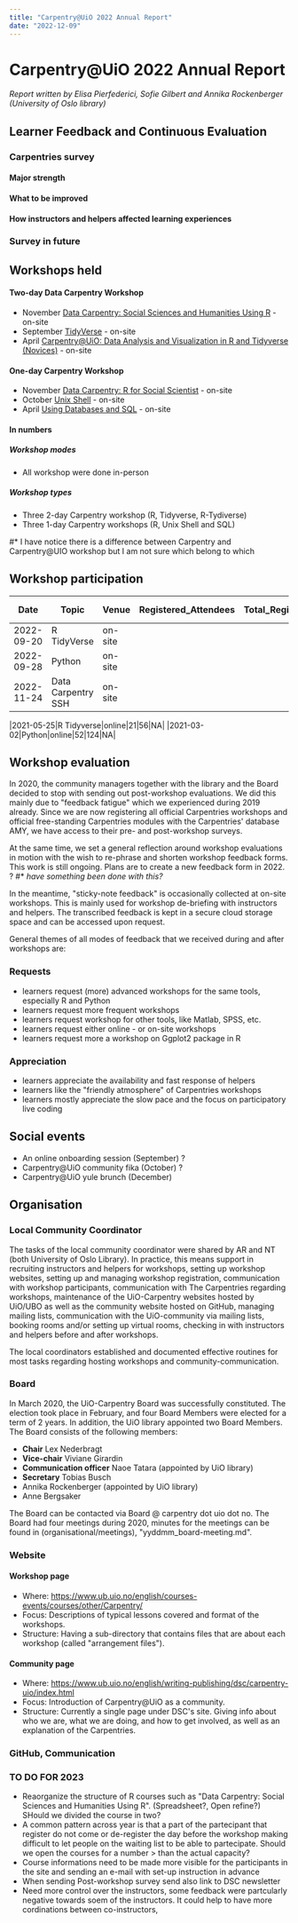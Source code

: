 ```yaml
---
title: "Carpentry@UiO 2022 Annual Report"
date: "2022-12-09"
---
```


# Carpentry@UiO 2022 Annual Report

*Report written by Elisa Pierfederici, Sofie Gilbert and Annika Rockenberger (University of Oslo library)*

## Learner Feedback and Continuous Evaluation
### Carpentries survey


#### **Major strength**


#### **What to be improved**


#### **How instructors and helpers affected learning experiences**


### Survey in future


## Workshops held 

#### Two-day Data Carpentry Workshop

* November [Data Carpentry: Social Sciences and Humanities Using R](https://www.ub.uio.no/english/courses-events/courses/other/Carpentry/221124_dcssh) - on-site
* September [TidyVerse](https://www.ub.uio.no/english/courses-events/courses/other/Carpentry/220920_tidy) - on-site
* April [Carpentry@UiO: Data Analysis and Visualization in R and Tidyverse (Novices)](https://www.ub.uio.no/english/courses-events/courses/other/Carpentry/220411_r) - on-site

#### One-day Carpentry Workshop

* November [Data Carpentry: R for Social Scientist](https://preview.carpentries.org/r-socialsci/) - on-site
* October [Unix Shell](https://www.ub.uio.no/english/courses-events/courses/other/Carpentry/221013_shell) - on-site
* April [Using Databases and SQL](https://www.ub.uio.no/english/courses-events/courses/other/Carpentry/220406_sql) - on-site

#### In numbers

##### Workshop modes

* All workshop were done in-person

##### Workshop types

* Three 2-day Carpentry workshop (R, Tidyverse, R-Tydiverse)
* Three 1-day Carpentry workshops (R, Unix Shell and SQL)

#* I have notice there is a difference between Carpentry and Carpentry@UIO workshop but I am not sure which belong to which

## Workshop participation

|Date|Topic|Venue|Registered_Attendees|Total_Registered*|Show-Up|
|---|---|---|---|---|---|
|2022-09-20|R TidyVerse|on-site| | |20|
|2022-09-28|Python|on-site| | |20|
|2022-11-24|Data Carpentry SSH|on-site| | |14/16|

|2021-05-25|R Tidyverse|online|21|56|NA|
|2021-03-02|Python|online|52|124|NA|


## Workshop evaluation

In 2020, the community managers together with the library and the Board decided to stop with sending out post-workshop evaluations. We did this mainly due to "feedback fatigue" which we experienced during 2019 already. Since we are now registering all official Carpentries workshops and official free-standing Carpentries modules with the Carpentries' database AMY, we have access to their pre- and post-workshop surveys.

At the same time, we set a general reflection around workshop evaluations in motion with the wish to re-phrase and shorten workshop feedback forms. This work is still ongoing. Plans are to create a new feedback form in 2022. ? #* *have something been done with this?* 

In the meantime, "sticky-note feedback" is occasionally collected at on-site workshops. This is mainly used for workshop de-briefing with instructors and helpers. The transcribed feedback is kept in a secure cloud storage space and can be accessed upon request.

General themes of all modes of feedback that we received during and after workshops are:

### Requests

* learners request (more) advanced workshops for the same tools, especially R and Python
* learners request more frequent workshops
* learners request workshop for other tools, like Matlab, SPSS, etc.
* learners request either online - or on-site workshops
* learners request more a workshop on Ggplot2 package in R 

### Appreciation

* learners appreciate the availability and fast response of helpers
* learners like the "friendly atmosphere" of Carpentries workshops
* learners mostly appreciate the slow pace and the focus on participatory live coding

## Social events

* An online onboarding session (September) ?
* Carpentry@UiO community fika (October) ?
* Carpentry@UiO yule brunch (December)


## Organisation

### Local Community Coordinator

The tasks of the local community coordinator were shared by AR and NT (both University of Oslo Library). In practice, this means support in recruiting instructors and helpers for workshops, setting up workshop websites, setting up and managing workshop registration, communication with workshop participants, communication with The Carpentries regarding workshops, maintenance of the UiO-Carpentry websites hosted by UiO/UBO as well as the community website hosted on GitHub, managing mailing lists, communication with the UiO-community via mailing lists, booking rooms and/or setting up virtual rooms, checking in with instructors and helpers before and after workshops.

The local coordinators established and documented effective routines for most tasks regarding hosting workshops and community-communication.

### Board

In March 2020, the UiO-Carpentry Board was successfully constituted. The election took place in February, and four Board Members were elected for a term of 2 years. In addition, the UiO library appointed two Board Members. The Board consists of the following members:

* **Chair** Lex Nederbragt
* **Vice-chair** Viviane Girardin
* **Communication officer** Naoe Tatara (appointed by UiO library)
* **Secretary** Tobias Busch
* Annika Rockenberger (appointed by UiO library)
* Anne Bergsaker

The Board can be contacted via Board @ carpentry dot uio dot no. The Board had four meetings during 2020, minutes for the meetings can be found in (organisational/meetings), "yyddmm_board-meeting.md".



### Website


#### Workshop page
* Where: https://www.ub.uio.no/english/courses-events/courses/other/Carpentry/
* Focus: Descriptions of typical lessons covered and format of the workshops.
* Structure: Having a sub-directory that contains files that are about each workshop (called "arrangement files").

#### Community page
* Where: https://www.ub.uio.no/english/writing-publishing/dsc/carpentry-uio/index.html
* Focus: Introduction of Carpentry@UiO as a community.
* Structure: Currently a single page under DSC's site. Giving info about who we are, what we are doing, and how to get involved, as well as an explanation of the Carpentries.

### GitHub, Communication

### TO DO FOR 2023 
- Reaorganize the structure of R courses such as "Data Carpentry: Social Sciences and Humanities Using R". (Spreadsheet?, Open refine?) SHould we divided the course in two? 
- A common pattern across year is that a part of the partecipant that register do not come or de-register the day before the workshop making difficult to let people on the waiting list to be able to partecipate. Should we open the courses for a number > than the actual capacity? 
- Course informations need to be made more visible for the participants in the site and sending an e-mail with set-up instruction in advance
- When sending Post-workshop survey send also link to DSC newsletter 
- Need more control over the instructors, some feedback were partcularly negative towards soem of the instructors. It could help to have more cordinations between co-instructors, 

